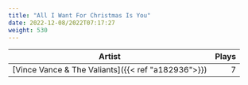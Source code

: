 ```yaml
---
title: "All I Want For Christmas Is You"
date: 2022-12-08/2022T07:17:27
weight: 530
---
```




 Artist | Plays 
----- | -----:
[Vince Vance & The Valiants]({{< ref "a182936">}}) | 7
